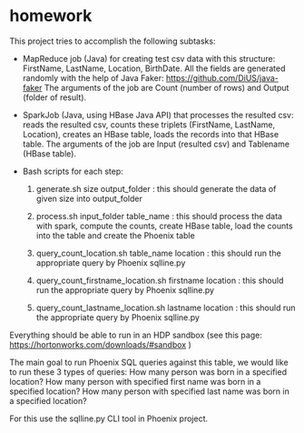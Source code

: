 # homework

This project tries to accomplish the following subtasks:

- MapReduce job (Java) for creating test csv data with this structure: FirstName, LastName, Location, BirthDate.
	All the fields are generated randomly with the help of Java Faker: https://github.com/DiUS/java-faker
	The arguments of the job are Count (number of rows) and Output (folder of result).

- SparkJob (Java, using HBase Java API) that processes the resulted csv:
	reads the resulted csv,
	counts these triplets (FirstName, LastName, Location),
	creates an HBase table,
	loads the records into that HBase table.
	The arguments of the job are Input (resulted csv) and Tablename (HBase table).

- Bash scripts for each step:
	1. generate.sh size output_folder : this should generate the data of given size into output_folder

	2. process.sh input_folder table_name :
         this should process the data with spark,
		 compute the counts,
		 create HBase table,
		 load the counts into the table and create the Phoenix table

	3. query_count_location.sh table_name location : this should run the appropriate query by Phoenix sqlline.py

	4. query_count_firstname_location.sh firstname location : this should run the appropriate query by Phoenix sqlline.py

	5. query_count_lastname_location.sh lastname location : this should run the appropriate query by Phoenix sqlline.py
	
Everything should be able to run in an HDP sandbox (see this page: https://hortonworks.com/downloads/#sandbox )

The main goal to run Phoenix SQL queries against this table, we would like to run these 3 types of queries: 
 How many person was born in a specified location?
 How many person with specified first name was born in a specified location? 
 How many person with specified last name was born in a specified location?  

For this use the sqlline.py CLI tool in Phoenix project.

 